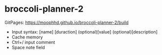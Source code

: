 # broccoli-planner-2

GitPages: https://moophhd.github.io/broccoli-planner-2/build

* Input syntax: [name] [duraction] (optional)[value] (optional)[description]
* Cache memory
* Ctrl+/ input comment
* Space note field
